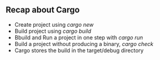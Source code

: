 ## Recap about Cargo
- Create project using *cargo new*
- Build project using *cargo build*
- Bbuild and Run a project in one step with *cargo run*
- Build a project without producing a binary, *cargo check*
- Cargo stores the build in the target/debug directory